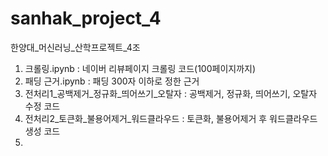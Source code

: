 # sanhak_project_4
한양대_머신러닝_산학프로젝트_4조

1. 크롤링.ipynb
  : 네이버 리뷰페이지 크롤링 코드(100페이지까지)
2. 패딩 근거.ipynb
  : 패딩 300자 이하로 정한 근거
3. 전처리1_공백제거_정규화_띄어쓰기_오탈자
  : 공백제거, 정규화, 띄어쓰기, 오탈자 수정 코드
4. 전처리2_토큰화_불용어제거_워드클라우드
  : 토큰화, 불용어제거 후 워드클라우드 생성 코드
5. 
